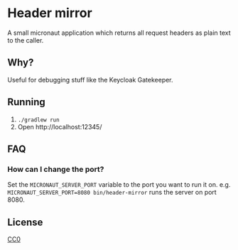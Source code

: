 # Header mirror

A small micronaut application which returns all request headers as plain text to the caller.

## Why?

Useful for debugging stuff like the Keycloak Gatekeeper.

## Running

1. `./gradlew run`
1. Open http://localhost:12345/

## FAQ

### How can I change the port?

Set the `MICRONAUT_SERVER_PORT` variable to the port you want to run it on. e.g. `MICRONAUT_SERVER_PORT=8080 bin/header-mirror` runs the server on port 8080.

## License

[CC0](https://creativecommons.org/publicdomain/zero/1.0/deed.en)

